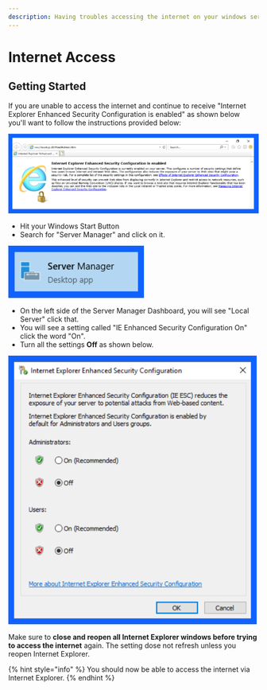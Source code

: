 ```yaml
---
description: Having troubles accessing the internet on your windows server?
---
```


# Internet Access

## Getting Started

If you are unable to access the internet and continue to receive "Internet Explorer Enhanced Security Configuration is enabled" as shown below you'll want to follow the instructions provided below:

![Enhanced Security Message](<../../.gitbook/assets/image (57).png>)

* Hit your Windows Start Button
* Search for "Server Manager" and click on it.

![Server Manager Icon](<../../.gitbook/assets/image (6).png>)

* On the left side of the Server Manager Dashboard, you will see "Local Server" click that.
* You will see a setting called "IE Enhanced Security Configuration On" click the word "On".
* Turn all the settings **Off** as shown below.

![Settings](<../../.gitbook/assets/image (54).png>)

Make sure to **close and reopen all Internet Explorer windows before trying to access the internet** again. The setting dose not refresh unless you reopen Internet Explorer.

{% hint style="info" %}
You should now be able to access the internet via Internet Explorer.
{% endhint %}
